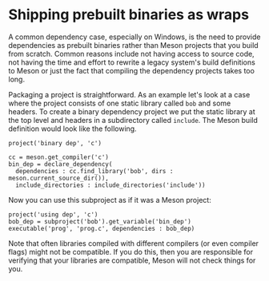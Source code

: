 # Shipping prebuilt binaries as wraps

A common dependency case, especially on Windows, is the need to provide dependencies as prebuilt binaries rather than Meson projects that you build from scratch. Common reasons include not having access to source code, not having the time and effort to rewrite a legacy system's build definitions to Meson or just the fact that compiling the dependency projects takes too long.

Packaging a project is straightforward. As an example let's look at a case where the project consists of one static library called `bob` and some headers. To create a binary dependency project we put the static library at the top level and headers in a subdirectory called `include`. The Meson build definition would look like the following.

    project('binary dep', 'c')

    cc = meson.get_compiler('c')
    bin_dep = declare_dependency(
      dependencies : cc.find_library('bob', dirs : meson.current_source_dir()),
      include_directories : include_directories('include'))

Now you can use this subproject as if it was a Meson project:

    project('using dep', 'c')
    bob_dep = subproject('bob').get_variable('bin_dep')
    executable('prog', 'prog.c', dependencies : bob_dep)

Note that often libraries compiled with different compilers (or even compiler flags) might not be compatible. If you do this, then you are responsible for verifying that your libraries are compatible, Meson will not check things for you.
